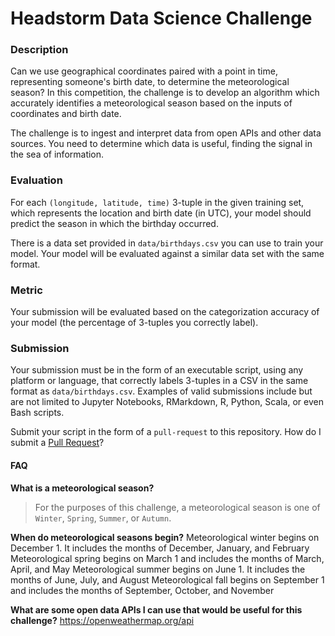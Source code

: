 # Headstorm Data Science Challenge

### Description

Can we use geographical coordinates paired with a point in time, representing someone's birth date, to
determine the meteorological season? In this competition, the challenge is to develop an algorithm
which accurately identifies a meteorological season based on the inputs of coordinates and birth date.

The challenge is to ingest and interpret data from open APIs and other data sources. You need to determine
which data is useful, finding the signal in the sea of information.

### Evaluation
For each `(longitude, latitude, time)` 3-tuple in the given training set, which represents the location
and birth date (in UTC), your model should predict the season in which the birthday occurred.

There is a data set provided in `data/birthdays.csv` you can use to train your model.  Your model
will be evaluated against a similar data set with the same format.

### Metric
Your submission will be evaluated based on the categorization accuracy of your model 
(the percentage of 3-tuples you correctly label).

### Submission
Your submission must be in the form of an executable script, using any platform or language, that correctly
labels 3-tuples in a CSV in the same format as `data/birthdays.csv`.  Examples of valid submissions
include but are not limited to Jupyter Notebooks, RMarkdown, R, Python, Scala, or even Bash scripts.

Submit your script in the form of a `pull-request` to this repository.  How do I submit a
[Pull Request](https://help.github.com/en/articles/about-pull-requests)?

#### FAQ
   <strong>What is a meteorological season?</strong>
>For the purposes of this challenge, a meteorological season is one of `Winter`, `Spring`, `Summer`, or `Autumn`.

    
   <strong>When do meteorological seasons begin?</strong>
        Meteorological winter begins on December 1. It includes the months of December, January, and February
        Meteorological spring begins on March 1 and includes the months of March, April, and May
        Meteorological summer begins on June 1. It includes the months of June, July, and August
        Meteorological fall begins on September 1 and includes the months of September, October, and November
    
   <strong>What are some open data APIs I can use that would be useful for this challenge?</strong>
        https://openweathermap.org/api
    
